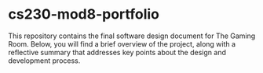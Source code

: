# cs230-mod8-portfolio
This repository contains the final software design document for The Gaming Room. Below, you will find a brief overview of the project, along with a reflective summary that addresses key points about the design and development process.
